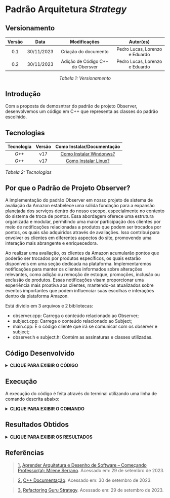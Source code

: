 # Padrão Arquitetura _Strategy_

## Versionamento

<center>

| **Versão** |  **Data**  |         **Modificações**         |         **Autor(es)**          |
| :--------: | :--------: | :------------------------------: | :----------------------------: |
|    0.1     | 30/11/2023 |       Criação do documento       | Pedro Lucas, Lorenzo e Eduardo |
|    0.2     | 30/11/2023 | Adição de Código C++ do Obersver | Pedro Lucas, Lorenzo e Eduardo |

_Tabela 1: Versionamento_

</center>

## Introdução

Com a proposta de demosntrar do padrão de projeto Observer, desenvolvemos um código em C++ que representa as classes do padrão escolhido.

## Tecnologias

| **Tecnologia** | **Versão** |                                       **Como Instalar/Documentação**                                       |
| :------------: | :--------: | :--------------------------------------------------------------------------------------------------------: |
|     _G++_      |    v17     | [Como Instalar Windonws?](https://terminalroot.com.br/2022/12/como-instalar-gcc-gpp-mingw-no-windows.html) |
|     _G++_      |    v17     |                       [Como Instalar Linux?](https://pt.linux-console.net/?p=15650)                        |

_Tabela 2: Tecnologias_

## Por que o Padrão de Projeto Observer?

A implementação do padrão Observer em nosso projeto de sistema de avaliação da Amazon estabelece uma sólida fundação para a expansão planejada dos serviços dentro do nosso escopo, especialmente no contexto do sistema de troca de pontos. Essa abordagem oferece uma estrutura organizada e modular, permitindo uma maior participação dos clientes por meio de notificações relacionadas a produtos que podem ser trocados por pontos, os quais são adquiridos através de avaliações. Isso contribui para envolver os clientes em diferentes aspectos do site, promovendo uma interação mais abrangente e enriquecedora.

Ao realizar uma avaliação, os clientes da Amazon acumularão pontos que poderão ser trocados por produtos específicos, os quais estarão disponíveis em uma seção dedicada na plataforma. Implementaremos notificações para manter os clientes informados sobre alterações relevantes, como adição ou remoção de estoque, promoções, inclusão ou exclusão de produtos. Essas notificações visam proporcionar uma experiência mais proativa aos clientes, mantendo-os atualizados sobre eventos importantes que podem influenciar suas escolhas e interações dentro da plataforma Amazon.

Está dividio em 3 arquivos e 2 bibliotecas:

- observer.cpp: Carrega o conteúdo relacionado ao Observer;
- subject.cpp: Carrega o conteúdo relacionado ao Subject;
- main.cpp: É o código cliente que irá se comunicar com os observer e subject;
- observer.h e subject.h: Contém as assinaturas e classes utilizadas.

## Código Desenvolvido

<details>
<summary> <strong> CLIQUE PARA EXIBIR O CÓDIGO </strong> </summary>

![Observer_observer](../../../Assets/Observer/observer.png)

_Figura 1: Código do observer.cpp_

![Observer_subject](../../../Assets/Observer/subject.png)

_Figura 2: Código do subject.cpp_

![Observer_main](../../../Assets/Observer/main.png)

_Figura 3: Código do main.cpp_

</details>

## Execução

A execução do código é feita através do terminal utilizando uma linha de comando descrita abaixo:

<details>
<summary> <strong> CLIQUE PARA EXIBIR O COMANDO </strong> </summary>

![Executar](../../../Assets/Observer/execucao.png)

_Figura 4: Comando para executar_

</details>

## Resultados Obtidos

<details>
<summary> <strong> CLIQUE PARA EXIBIR OS RESULTADOS </strong> </summary>

![Resultados](../../../Assets/Observer/Resultado.png)

_Figura 5: Resultados Obtidos_

</details>

## Referências

> <a id="FTF1Ref" href="#FTF1">1.</a> [Aprender Arquitetura e Desenho de Software – Começando Professor(a): Milene Serrano](https://aprender3.unb.br/course/view.php?id=19535&section=1). Acessado em: 29 de setembro de 2023.

> <a id="FTF1Ref" href="#FTF1">2.</a> [C++ Documentação](https://cplusplus.com/). Acessado em: 30 de setembro de 2023.

> <a id="FTF1Ref" href="#FTF1">3.</a> [Refactoring Guru Strategy](https://refactoring.guru/design-patterns/strategy). Acessado em: 29 de setembro de 2023.
